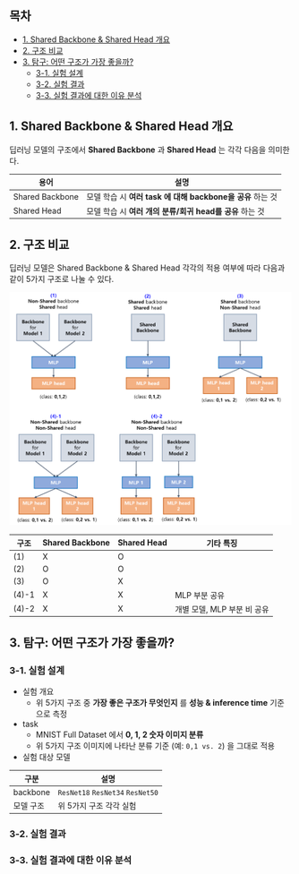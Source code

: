 
## 목차

* [1. Shared Backbone & Shared Head 개요](#1-shared-backbone--shared-head-개요)
* [2. 구조 비교](#2-구조-비교)
* [3. 탐구: 어떤 구조가 가장 좋을까?](#3-탐구-어떤-구조가-가장-좋을까)
  * [3-1. 실험 설계](#3-1-실험-설계)
  * [3-2. 실험 결과](#3-2-실험-결과)
  * [3-3. 실험 결과에 대한 이유 분석](#3-3-실험-결과에-대한-이유-분석)

## 1. Shared Backbone & Shared Head 개요

딥러닝 모델의 구조에서 **Shared Backbone** 과 **Shared Head** 는 각각 다음을 의미한다.

| 용어              | 설명                                         |
|-----------------|--------------------------------------------|
| Shared Backbone | 모델 학습 시 **여러 task 에 대해 backbone을 공유** 하는 것 |
| Shared Head     | 모델 학습 시 **여러 개의 분류/회귀 head를 공유** 하는 것      |

## 2. 구조 비교

딥러닝 모델은 Shared Backbone & Shared Head 각각의 적용 여부에 따라 다음과 같이 5가지 구조로 나눌 수 있다.

![image](images/Backbone_Head_1.PNG)

| 구조    | Shared Backbone | Shared Head | 기타 특징              |
|-------|-----------------|-------------|--------------------|
| (1)   | X               | O           |                    |
| (2)   | O               | O           |                    |
| (3)   | O               | X           |                    |
| (4)-1 | X               | X           | MLP 부분 공유          |
| (4)-2 | X               | X           | 개별 모델, MLP 부분 비 공유 |

## 3. 탐구: 어떤 구조가 가장 좋을까?

### 3-1. 실험 설계

* 실험 개요
  * 위 5가지 구조 중 **가장 좋은 구조가 무엇인지** 를 **성능 & inference time** 기준으로 측정 
* task
  * MNIST Full Dataset 에서 **0, 1, 2 숫자 이미지 분류**
  * 위 5가지 구조 이미지에 나타난 분류 기준 (예: ```0,1 vs. 2```) 을 그대로 적용
* 실험 대상 모델

| 구분       | 설명                                           |
|----------|----------------------------------------------|
| backbone | ```ResNet18``` ```ResNet34``` ```ResNet50``` |
| 모델 구조    | 위 5가지 구조 각각 실험                               |

### 3-2. 실험 결과

### 3-3. 실험 결과에 대한 이유 분석
